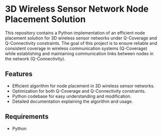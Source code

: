 # 3D Wireless Sensor Network Node Placement Solution

This repository contains a Python implementation of an efficient node placement solution for 3D wireless sensor networks under Q-Coverage and Q-Connectivity constraints. The goal of this project is to ensure reliable and consistent coverage in wireless communication systems (Q-Coverage) while establishing and maintaining communication links between nodes in the network (Q-Connectivity).

## Features

- Efficient algorithm for node placement in 3D wireless sensor networks.
- Optimization for both Q-Coverage and Q-Connectivity constraints.
- Python codebase for easy understanding and modification.
- Detailed documentation explaining the algorithm and usage.

## Requirements

- Python 

